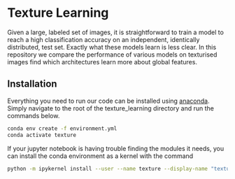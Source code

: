 # Texture Learning

Given a large, labeled set of images, it is straightforward to train a model to reach a high classification accuracy on an independent, identically distributed, test set. 
Exactly what these models learn is less clear.
In this repository we compare the performance of various models on texturised images find which architectures learn more about global features.

## Installation
Everything you need to run our code can be installed using [anaconda](https://www.anaconda.com/distribution/). 
Simply navigate to the root of the texture\_learning directory and run the commands below.
```sh
conda env create -f environment.yml
conda activate texture
```

If your jupyter notebook is having trouble finding the modules it needs, you can install the conda environment as a kernel with the command
```sh
python -m ipykernel install --user --name texture --display-name "texture"
```
